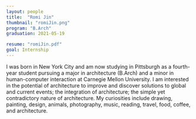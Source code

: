 ```yaml
---
layout: people
title:  "Romi Jin"
thumbnail: "romiJin.png"
program: "B.Arch"
graduation: 2021-05-19

resume: "romiJin.pdf"
goal: Internship
---
```


I was born in New York City and am now studying in Pittsburgh as a fourth-year student pursuing a major in architecture (B.Arch) and a minor in human-computer interaction at Carnegie Mellon University. I am interested in the potential of architecture to improve and discover solutions to global and current events; the integration of architecture; the simple yet contradictory nature of architecture. My curiosities include drawing, painting, design, animals, photography, music, reading, travel, food, coffee, and architecture.
